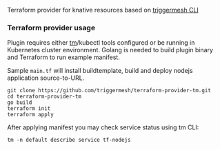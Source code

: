 
Terraform provider for knative resources based on [triggermesh CLI](https://github.com/triggermesh/tm)


### Terraform provider usage

Plugin requires either [tm](https://github.com/triggermesh/tm/blob/master/README.md)/kubectl tools configured or be running in Kubernetes cluster environment. Golang is needed to build plugin binary and Terraform to run example manifest.

Sample `main.tf` will install buildtemplate, build and deploy nodejs application source-to-URL.   


```
git clone https://github.com/triggermesh/terraform-provider-tm.git
cd terraform-provider-tm
go build
terraform init
terraform apply
```

After applying manifest you may check service status using tm CLI:

```
tm -n default describe service tf-nodejs
```
